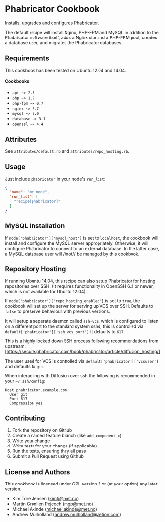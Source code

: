 Phabricator Cookbook
====================
Installs, upgrades and configures [Phabricator](http://phabricator.org/).

The default recipe will install Nginx, PHP-FPM and MySQL in addition to the
Phabricator software itself, adds a Nginx site and a PHP-FPM pool, creates a
database user, and migrates the Phabricator databases.

Requirements
------------
This cookbook has been tested on Ubuntu 12.04 and 14.04.

#### Cookbooks
- `apt ~> 2.6`
- `php ~> 1.5`
- `php-fpm ~> 0.7`
- `nginx ~> 2.7`
- `mysql ~> 6.0`
- `database ~> 3.1`
- `openssl ~> 4.4`

Attributes
----------
See `attributes/default.rb` and `attributes/repo_hosting.rb`.

Usage
-----
Just include `phabricator` in your node's `run_list`:

```json
{
  "name": "my_node",
  "run_list": [
    "recipe[phabricator]"
  ]
}
```

MySQL Installation
------------------

If `node['phabricator']['mysql_host']` is set to `localhost`, the cookbook will
install and configure the MySQL server appropriately. Otherwise, it will
configure Phabricator to connect to an external database. In the latter case, a
MySQL database user will //not// be managed by this cookbook.

Repository Hosting
------------------

If running Ubuntu 14.04, this recipe can also setup Phabricator for hosting repositories
over SSH. (It requires functionality in OpenSSH 6.2 or newer, which is not available for
Ubuntu 12.04).

If `node['phabricator']['repo_hosting_enabled']` is set to `true`, the cookbook will
set up the server for serving up VCS over SSH.
Defaults to `false` to preserve behaviour with previous versions.

It will setup a seperate daemon called `ssh-vcs`, which  is configured to listen on a
different port to the standard system sshd, this is controlled via
`default['phabricator']['ssh_vcs_port']` It defaults to `617`.

This is a highly locked down SSH process following recommendations from upstream:
[https://secure.phabricator.com/book/phabricator/article/diffusion_hosting/]

The user used for VCS is controlled via `default['phabricator']['vcsuser']` and defaults
to `git`.

When interacting with Diffusion over ssh the following is recommended in your `~/.ssh/config`:

```
Host phabricator.example.com
  User git
  Port 617
  Compression yes
```


Contributing
------------
1. Fork the repository on Github
2. Create a named feature branch (like `add_component_x`)
3. Write your change
4. Write tests for your change (if applicable)
5. Run the tests, ensuring they all pass
6. Submit a Pull Request using Github

License and Authors
-------------------
This cookbook is licensed under GPL version 2 or (at your option) any later version.

* Kim Tore Jensen (kimtj@met.no)
* Martin Grønlien Pejcoch (mgp@met.no)
* Michael Akinde (michael.akinde@met.no)
* Andrew Mulholland (andrew.mulholland@aetion.com)
